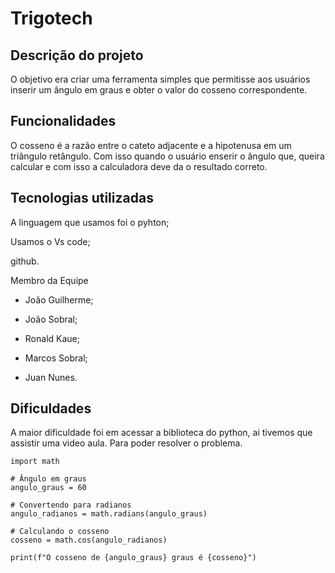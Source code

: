 # Trigotech

## Descrição do projeto 

O objetivo era criar uma ferramenta simples que permitisse aos usuários inserir um ângulo em graus e obter o valor do cosseno correspondente.

## Funcionalidades

O cosseno é a razão entre o cateto adjacente e a hipotenusa em um triângulo retângulo.
Com isso quando o usuário enserir o ângulo que, queira calcular e com isso a calculadora deve da o resultado correto.

## Tecnologias utilizadas 

A linguagem que usamos foi o pyhton;

Usamos o Vs code;

github. 

Membro da Equipe 
* João Guilherme;

* João Sobral;

* Ronald Kaue;

* Marcos Sobral;

* Juan Nunes. 

## Dificuldades 

A maior dificuldade foi em acessar a biblioteca do python, ai tivemos que assistir uma video aula. Para poder resolver o problema. 

```
import math

# Ângulo em graus
angulo_graus = 60

# Convertendo para radianos
angulo_radianos = math.radians(angulo_graus)

# Calculando o cosseno
cosseno = math.cos(angulo_radianos)

print(f"O cosseno de {angulo_graus} graus é {cosseno}")
